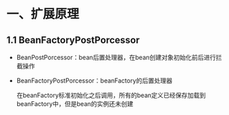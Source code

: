 # 一、扩展原理

## 1.1 BeanFactoryPostPorcessor

- BeanPostPorcessor：bean后置处理器，在bean创建对象初始化前后进行拦截操作

- BeanFactoryPostPorcessor：beanFactory的后置处理器

   在beanFactory标准初始化之后调用，所有的bean定义已经保存加载到beanFactory中，但是bean的实例还未创建









































































































































































